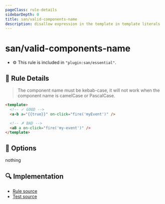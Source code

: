```yaml
---
pageClass: rule-details
sidebarDepth: 0
title: san/valid-components-name
description: disallow expression in the template in template literals
---
```

# san/valid-components-name
- :gear: This rule is included in `"plugin:san/essential"`.

## :book: Rule Details
> The component name must be kebab-case, it will not work when the component name is camelCase or PascalCase.

<eslint-code-block :rules="{'san/valid-components-name': ['error']}">

```html
<template>
  <!-- ✓ GOOD -->
  <a-b a="{{true}}" on-click="fire('myEvent')" />

  <!-- ✗ BAD -->
  <aB a on-click="fire('my-event')" />
</template>
```

</eslint-code-block>

## :wrench: Options
nothing

## :mag: Implementation

- [Rule source](https://github.com/ecomfe/eslint-plugin-san/blob/main/lib/rules/valid-components-name.js)
- [Test source](https://github.com/ecomfe/eslint-plugin-san/tree/main/__tests__/lib/rules/valid-components-name.test.js)
